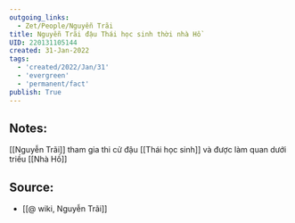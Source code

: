 ```yaml
---
outgoing_links:
  - Zet/People/Nguyễn Trãi
title: Nguyễn Trãi đậu Thái học sinh thời nhà Hồ
UID: 220131105144
created: 31-Jan-2022
tags:
  - 'created/2022/Jan/31'
  - 'evergreen'
  - 'permanent/fact'
publish: True
---
```

## Notes:
[[Nguyễn Trãi]] tham gia thi cử đậu [[Thái học sinh]] và được làm quan dưới triều [[Nhà Hồ]]

## Source:
- [[@ wiki, Nguyễn Trãi]]


